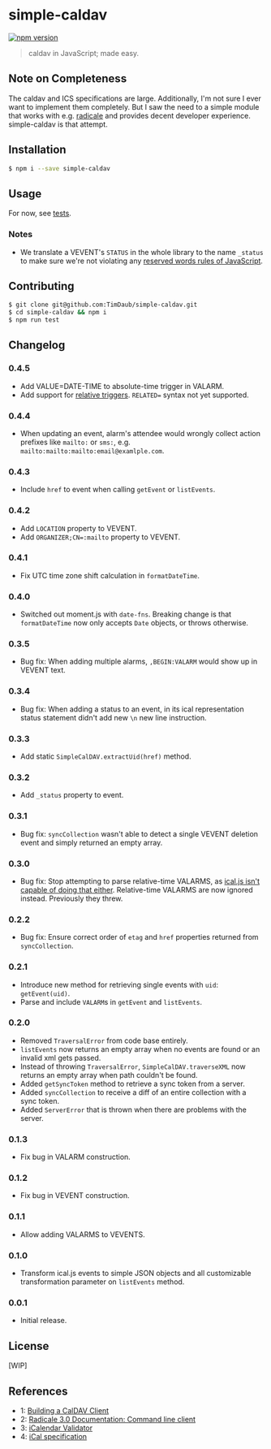 # simple-caldav

[![npm version](https://badge.fury.io/js/simple-caldav.svg)](https://badge.fury.io/js/simple-caldav)

> caldav in JavaScript; made easy.

## Note on Completeness

The caldav and ICS specifications are large. Additionally, I'm not sure I ever
want to implement them completely. But I saw the need to a simple module that
works with e.g. [radicale](https://radicale.org/3.0.html) and provides decent
developer experience. simple-caldav is that attempt.

## Installation

```bash
$ npm i --save simple-caldav
```

## Usage

For now, see [tests](./test/index.test.js).

### Notes

- We translate a VEVENT's `STATUS` in the whole library to the name
  `_status` to make sure we're not violating any [reserved words rules of
  JavaScript](https://developer.mozilla.org/en-US/docs/Web/JavaScript/Reference/Lexical_grammar#Keywords).

## Contributing

```bash
$ git clone git@github.com:TimDaub/simple-caldav.git
$ cd simple-caldav && npm i
$ npm run test
```

## Changelog

### 0.4.5

- Add VALUE=DATE-TIME to absolute-time trigger in VALARM.
- Add support for [relative
  triggers](https://www.kanzaki.com/docs/ical/trigger.html). `RELATED=` syntax
  not yet supported.

### 0.4.4

- When updating an event, alarm's attendee would wrongly collect action
  prefixes like `mailto:` or `sms:`, e.g.
  `mailto:mailto:mailto:email@examlple.com`.

### 0.4.3

- Include `href` to event when calling `getEvent` or `listEvents`.

### 0.4.2

- Add `LOCATION` property to VEVENT.
- Add `ORGANIZER;CN=:mailto` property to VEVENT.

### 0.4.1

- Fix UTC time zone shift calculation in `formatDateTime`.

### 0.4.0

- Switched out moment.js with `date-fns`. Breaking change is that
  `formatDateTime` now only accepts `Date` objects, or throws otherwise.

### 0.3.5

- Bug fix: When adding multiple alarms, `,BEGIN:VALARM` would show up in VEVENT
text.

### 0.3.4

- Bug fix: When adding a status to an event, in its ical representation status
statement didn't add new `\n` new line instruction.

### 0.3.3

- Add static `SimpleCalDAV.extractUid(href)` method.

### 0.3.2

- Add `_status` property to event.

### 0.3.1

- Bug fix: `syncCollection` wasn't able to detect a single VEVENT deletion event
and simply returned an empty array. 

### 0.3.0

- Bug fix: Stop attempting to parse relative-time VALARMS, as [ical.js isn't
  capable of doing that
  either](https://github.com/mozilla-comm/ical.js/issues/451). Relative-time
  VALARMS are now ignored instead. Previously they threw.

### 0.2.2

- Bug fix: Ensure correct order of `etag` and `href` properties returned from
  `syncCollection`.

### 0.2.1

- Introduce new method for retrieving single events with `uid`:
  `getEvent(uid)`.
- Parse and include `VALARM`s in `getEvent` and `listEvents`.

### 0.2.0

- Removed `TraversalError` from code base entirely.
- `listEvents` now returns an empty array when no events are found or an
  invalid xml gets passed.
- Instead of throwing `TraversalError`, `SimpleCalDAV.traverseXML` now returns
  an empty array when path couldn't be found.
- Added `getSyncToken` method to retrieve a sync token from a server.
- Added `syncCollection` to receive a diff of an entire collection with a sync
  token.
- Added `ServerError` that is thrown when there are problems with the server.

### 0.1.3

- Fix bug in VALARM construction.

### 0.1.2

- Fix bug in VEVENT construction.

### 0.1.1

- Allow adding VALARMS to VEVENTS.

### 0.1.0

- Transform ical.js events to simple JSON objects and all customizable
  transformation parameter on `listEvents` method.

### 0.0.1

- Initial release.

## License

[WIP]

## References

- 1: [Building a CalDAV Client](https://sabre.io/dav/building-a-caldav-client/)
- 2: [Radicale 3.0 Documentation: Command line client](https://radicale.org/3.0.html#documentation/supported-clients/command-line)
- 3: [iCalendar Validator](https://icalendar.org/validator.html)
- 4: [iCal specification](https://tools.ietf.org/html/rfc5545)
